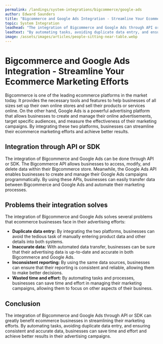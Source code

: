 ```yaml
---
permalink: /landings/system-integrations/bigcommerce/google-ads
author: Edward Saunders
title: "Bigcommerce and Google Ads Integration - Streamline Your Ecommerce Marketing Efforts"
topic: System Integration
leadhead: "The integration of Bigcommerce and Google Ads through API or SDK can greatly benefit ecommerce businesses in streamlining their marketing efforts"
leadtext: "By automating tasks, avoiding duplicate data entry, and ensuring consistent and accurate data, businesses can save time and effort and achieve better results in their advertising campaigns."
image: /assets/images/articles/people-sitting-near-table.webp
---
```

<div class="arttext">  <h1>Bigcommerce and Google Ads Integration - Streamline Your Ecommerce Marketing Efforts</h1>
  <p>Bigcommerce is one of the leading ecommerce platforms in the market today. It provides the necessary tools and features to help businesses of all sizes set up their own online stores and sell their products or services online. On the other hand, Google Ads is a powerful advertising platform that allows businesses to create and manage their online advertisements, target specific audiences, and measure the effectiveness of their marketing campaigns. By integrating these two platforms, businesses can streamline their ecommerce marketing efforts and achieve better results.</p>
  
  <h2>Integration through API or SDK</h2>
  <p>The integration of Bigcommerce and Google Ads can be done through API or SDK. The Bigcommerce API allows businesses to access, modify, and delete data within their Bigcommerce store. Meanwhile, the Google Ads API enables businesses to create and manage their Google Ads campaigns programmatically. By using these APIs, businesses can easily transfer data between Bigcommerce and Google Ads and automate their marketing processes.</p>
  
  <h2>Problems their integration solves</h2>
  <p>The integration of Bigcommerce and Google Ads solves several problems that ecommerce businesses face in their advertising efforts:</p>
  <ul>
    <li><b>Duplicate data entry:</b> By integrating the two platforms, businesses can avoid the tedious task of manually entering product data and other details into both systems.</li>
    <li><b>Inaccurate data:</b> With automated data transfer, businesses can be sure that their advertising data is up-to-date and accurate in both Bigcommerce and Google Ads.</li>
    <li><b>Inconsistent reporting:</b> By using the same data sources, businesses can ensure that their reporting is consistent and reliable, allowing them to make better decisions. </li>
    <li><b>Wasted time and effort:</b> By automating tasks and processes, businesses can save time and effort in managing their marketing campaigns, allowing them to focus on other aspects of their business.</li>
  </ul>
  
  <h2>Conclusion</h2>
  <p>The integration of Bigcommerce and Google Ads through API or SDK can greatly benefit ecommerce businesses in streamlining their marketing efforts. By automating tasks, avoiding duplicate data entry, and ensuring consistent and accurate data, businesses can save time and effort and achieve better results in their advertising campaigns. </p>
</div>